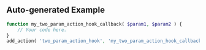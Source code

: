 ## Auto-generated Example

```php
function my_two_param_action_hook_callback( $param1, $param2 ) {
    // Your code here.
}
add_action( 'two_param_action_hook', 'my_two_param_action_hook_callback', 10, 2 );
```

